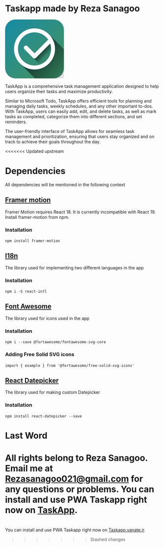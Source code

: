# Taskapp made by Reza Sanagoo

![taskapp icon](/public/icon.png)

TaskApp is a comprehensive task management application designed to help users organize their tasks and maximize productivity. 

Similar to Microsoft Todo, TaskApp offers efficient tools for planning and managing daily tasks, weekly schedules, and any other important to-dos. With TaskApp, users can easily add, edit, and delete tasks, as well as mark tasks as completed, categorize them into different sections, and set reminders.

 The user-friendly interface of TaskApp allows for seamless task management and prioritization, ensuring that users stay organized and on track to achieve their goals throughout the day.

<<<<<<< Updated upstream
 
# Dependencies

All dependencies will be mentioned in the following context



## [Framer motion](https://framer.com/motion/)

Framer Motion requires React 18. It is currently incompatible with React 19.
Install framer-motion from npm.


### Installation

`
npm install framer-motion
`



## [I18n](https://lokalise.com/blog/react-i18n-intl/)

The library used for implementing two different languages in the app


### Installation

`
npm i -S react-intl
`



## [Font Awesome](https://docs.fontawesome.com/web/use-with/react/)

The library used for icons used in the app


### Installation

`
npm i --save @fortawesome/fontawesome-svg-core
`



### Adding Free Solid SVG icons

`
import { example } from '@fortawesome/free-solid-svg-icons'
`



## [React Datepicker](https://www.npmjs.com/package/react-datepicker)

The library used for making custom Datepicker


### Installation

`
npm install react-datepicker --save
`



# Last Word

All rights belong to Reza Sanagoo.
Email me at Rezasanagoo021@gmail.com for any questions or problems.
You can install and use PWA Taskapp right now on [TaskApp](https://taskapp.yanate.ir/).
=======
# 
You can install and use PWA Taskapp right now on [Taskapp.yanate.ir](https://taskapp.yanate.ir/).
>>>>>>> Stashed changes
